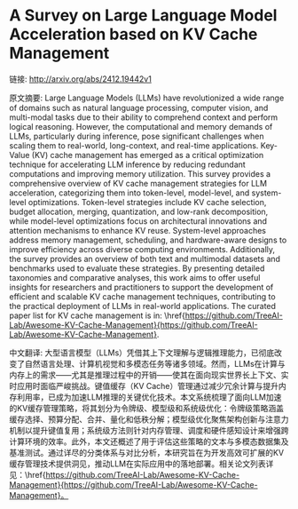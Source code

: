 # A Survey on Large Language Model Acceleration based on KV Cache Management

链接: http://arxiv.org/abs/2412.19442v1

原文摘要:
Large Language Models (LLMs) have revolutionized a wide range of domains such
as natural language processing, computer vision, and multi-modal tasks due to
their ability to comprehend context and perform logical reasoning. However, the
computational and memory demands of LLMs, particularly during inference, pose
significant challenges when scaling them to real-world, long-context, and
real-time applications. Key-Value (KV) cache management has emerged as a
critical optimization technique for accelerating LLM inference by reducing
redundant computations and improving memory utilization. This survey provides a
comprehensive overview of KV cache management strategies for LLM acceleration,
categorizing them into token-level, model-level, and system-level
optimizations. Token-level strategies include KV cache selection, budget
allocation, merging, quantization, and low-rank decomposition, while
model-level optimizations focus on architectural innovations and attention
mechanisms to enhance KV reuse. System-level approaches address memory
management, scheduling, and hardware-aware designs to improve efficiency across
diverse computing environments. Additionally, the survey provides an overview
of both text and multimodal datasets and benchmarks used to evaluate these
strategies. By presenting detailed taxonomies and comparative analyses, this
work aims to offer useful insights for researchers and practitioners to support
the development of efficient and scalable KV cache management techniques,
contributing to the practical deployment of LLMs in real-world applications.
The curated paper list for KV cache management is in:
\href{https://github.com/TreeAI-Lab/Awesome-KV-Cache-Management}{https://github.com/TreeAI-Lab/Awesome-KV-Cache-Management}.

中文翻译:
大型语言模型（LLMs）凭借其上下文理解与逻辑推理能力，已彻底改变了自然语言处理、计算机视觉和多模态任务等诸多领域。然而，LLMs在计算与内存上的需求——尤其是推理过程中的开销——使其在面向现实世界长上下文、实时应用时面临严峻挑战。键值缓存（KV Cache）管理通过减少冗余计算与提升内存利用率，已成为加速LLM推理的关键优化技术。本文系统梳理了面向LLM加速的KV缓存管理策略，将其划分为令牌级、模型级和系统级优化：令牌级策略涵盖缓存选择、预算分配、合并、量化和低秩分解；模型级优化聚焦架构创新与注意力机制以提升键值复用；系统级方法则针对内存管理、调度和硬件感知设计来增强跨计算环境的效率。此外，本文还概述了用于评估这些策略的文本与多模态数据集及基准测试。通过详尽的分类体系与对比分析，本研究旨在为开发高效可扩展的KV缓存管理技术提供洞见，推动LLM在实际应用中的落地部署。相关论文列表详见：\href{https://github.com/TreeAI-Lab/Awesome-KV-Cache-Management}{https://github.com/TreeAI-Lab/Awesome-KV-Cache-Management}。
